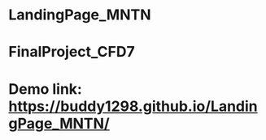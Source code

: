# LandingPage_MNTN

# FinalProject_CFD7

# Demo link: https://buddy1298.github.io/LandingPage_MNTN/
